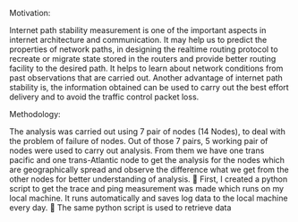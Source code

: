 Motivation:

Internet path stability measurement is one of the important aspects in internet architecture and
communication. It may help us to predict the properties of network paths, in designing the realtime
routing protocol to recreate or migrate state stored in the routers and provide better routing
facility to the desired path. It helps to learn about network conditions from past observations that
are carried out. Another advantage of internet path stability is, the information obtained can be
used to carry out the best effort delivery and to avoid the traffic control packet loss.

Methodology:

The analysis was carried out using 7 pair of nodes (14 Nodes), to deal with the problem of
failure of nodes. Out of those 7 pairs, 5 working pair of nodes were used to carry out
analysis. From them we have one trans pacific and one trans-Atlantic node to get the analysis
for the nodes which are geographically spread and observe the difference what we get from
the other nodes for better understanding of analysis.
 First, I created a python script to get the trace and ping measurement was made which runs
on my local machine. It runs automatically and saves log data to the local machine every day.
 The same python script is used to retrieve data  
